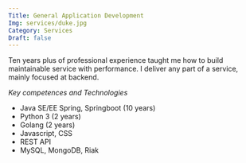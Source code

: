 ```yaml
---
Title: General Application Development
Img: services/duke.jpg
Category: Services
Draft: false
---
```


Ten years plus of professional experience taught me how to build maintainable service with performance. I deliver any part of a service,
mainly focused at backend.

*Key competences and Technologies*

* Java SE/EE Spring, Springboot (10 years)
* Python 3 (2 years)
* Golang (2 years)
* Javascript, CSS
* REST API
* MySQL, MongoDB, Riak